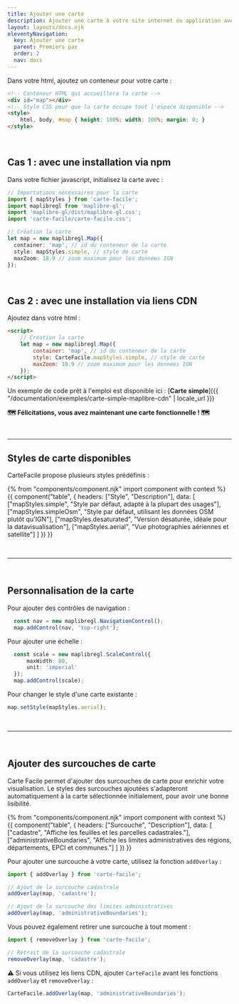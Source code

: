 ```yaml
---
title: Ajouter une carte
description: Ajouter une carte à votre site internet ou application avec Carte facile.
layout: layouts/docs.njk
eleventyNavigation:
  key: Ajouter une carte
  parent: Premiers pas
  order: 2
  nav: docs 
---
```


Dans votre html, ajoutez un conteneur pour votre carte :

```html
<!-- Conteneur HTML qui accueillera la carte -->
<div id="map"></div>
<!-- Style CSS pour que la carte occupe tout l'espace disponible -->
<style>
    html, body, #map { height: 100%; width: 100%; margin: 0; }
</style>
```

<br>

## Cas 1 : avec une installation via npm

Dans votre fichier javascript, initialisez la carte avec :

```typescript
// Importations nécessaires pour la carte
import { mapStyles } from 'carte-facile';
import maplibregl from 'maplibre-gl';
import 'maplibre-gl/dist/maplibre-gl.css';
import 'carte-facile/carte-facile.css';

// Création la carte
let map = new maplibregl.Map({
  container: 'map', // id du conteneur de la carte
  style: mapStyles.simple, // style de carte
  maxZoom: 18.9 // zoom maximum pour les données IGN
});
```

<br>

## Cas 2 : avec une installation via liens CDN

Ajoutez dans votre html :

```html
<script>
    // Création la carte
    let map = new maplibregl.Map({
        container: 'map', // id du conteneur de la carte
        style: CarteFacile.mapStyles.simple, // style de carte
        maxZoom: 18.9 // zoom maximum pour les données IGN
    });
</script>
```

Un exemple de code prêt à l'emploi est disponible ici : [**Carte simple**]({{ "/documentation/exemples/carte-simple-maplibre-cdn" | locale_url }})

**🗺️ Félicitations, vous avez maintenant une carte fonctionnelle ! 🗺️**

<br>

---

## Styles de carte disponibles

CarteFacile propose plusieurs styles prédéfinis :

{% from "components/component.njk" import component with context %}
{{ component("table", {
    headers: ["Style", "Description"],
    data: [
        ["mapStyles.simple", "Style par défaut, adapté à la plupart des usages"],
        ["mapStyles.simpleOsm", "Style par défaut, utilisant les données OSM plutôt qu'IGN"],
        ["mapStyles.desaturated", "Version désaturée, idéale pour la datavisualisation"],
        ["mapStyles.aerial", "Vue photographies aériennes et satellite"]
    ]
}) }}

<br>

---

<br>

## Personnalisation de la carte 

Pour ajouter des contrôles de navigation :

```typescript
  const nav = new maplibregl.NavigationControl();
  map.addControl(nav, 'top-right');
```

Pour ajouter une échelle :

```typescript
  const scale = new maplibregl.ScaleControl({
      maxWidth: 80,
      unit: 'imperial'
  });
  map.addControl(scale);
```

Pour changer le style d'une carte existante :

```typescript
map.setStyle(mapStyles.aerial);
```

<br>

---

<br>

## Ajouter des surcouches de carte

Carte Facile permet d'ajouter des surcouches de carte pour enrichir votre visualisation. Le styles des surcouches ajoutées s'adapteront automatiquement à la carte sélectionnée initialement, pour avoir une bonne lisibilité.

{% from "components/component.njk" import component with context %}
{{ component("table", {
    headers: ["Surcouche", "Description"],
    data: [
        ["cadastre", "Affiche les feuilles et les parcelles cadastrales."],
        ["administrativeBoundaries", "Affiche les limites administratives des régions, départements, EPCI et communes."]
    ]
}) }}

Pour ajouter une surcouche à votre carte, utilisez la fonction `addOverlay` :

```typescript
import { addOverlay } from 'carte-facile';

// Ajout de la surcouche cadastrale
addOverlay(map, 'cadastre');

// Ajout de la surcouche des limites administratives
addOverlay(map, 'administrativeBoundaries');
```

Vous pouvez également retirer une surcouche à tout moment :

```typescript
import { removeOverlay } from 'carte-facile';

// Retrait de la surcouche cadastrale
removeOverlay(map, 'cadastre');
```

⚠️ Si vous utilisez les liens CDN, ajouter `CarteFacile` avant les fonctions `addOverlay` et `removeOverlay` :
```typescript
CarteFacile.addOverlay(map, 'administrativeBoundaries');
```
